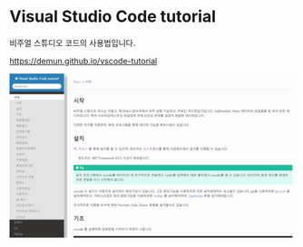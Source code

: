# Visual Studio Code tutorial

비주얼 스튜디오 코드의 사용법입니다.  

https://demun.github.io/vscode-tutorial

![소개](./img/0078.jpg)
